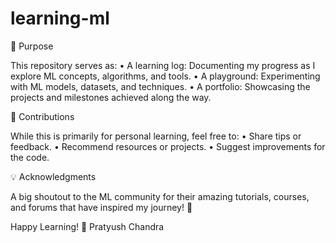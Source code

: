 # learning-ml

🧠 Purpose

This repository serves as:
	•	A learning log: Documenting my progress as I explore ML concepts, algorithms, and tools.
	•	A playground: Experimenting with ML models, datasets, and techniques.
	•	A portfolio: Showcasing the projects and milestones achieved along the way.

🤝 Contributions

While this is primarily for personal learning, feel free to:
	•	Share tips or feedback.
	•	Recommend resources or projects.
	•	Suggest improvements for the code.

💡 Acknowledgments

A big shoutout to the ML community for their amazing tutorials, courses, and forums that have inspired my journey! 🌟


Happy Learning! 🚀
Pratyush Chandra
